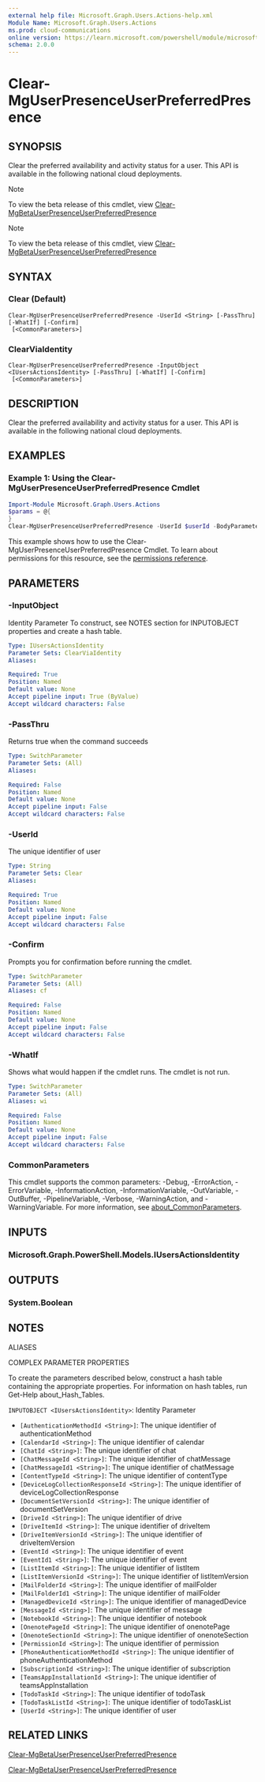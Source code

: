 ```yaml
---
external help file: Microsoft.Graph.Users.Actions-help.xml
Module Name: Microsoft.Graph.Users.Actions
ms.prod: cloud-communications
online version: https://learn.microsoft.com/powershell/module/microsoft.graph.users.actions/clear-mguserpresenceuserpreferredpresence
schema: 2.0.0
---
```


# Clear-MgUserPresenceUserPreferredPresence

## SYNOPSIS
Clear the preferred availability and activity status for a user.
This API is available in the following national cloud deployments.

> [!NOTE]
> To view the beta release of this cmdlet, view [Clear-MgBetaUserPresenceUserPreferredPresence](/powershell/module/Microsoft.Graph.Beta.Users.Actions/Clear-MgBetaUserPresenceUserPreferredPresence?view=graph-powershell-beta)

> [!NOTE]
> To view the beta release of this cmdlet, view [Clear-MgBetaUserPresenceUserPreferredPresence](/powershell/module/Microsoft.Graph.Beta.Users.Actions/Clear-MgBetaUserPresenceUserPreferredPresence?view=graph-powershell-beta)

## SYNTAX

### Clear (Default)
```
Clear-MgUserPresenceUserPreferredPresence -UserId <String> [-PassThru] [-WhatIf] [-Confirm]
 [<CommonParameters>]
```

### ClearViaIdentity
```
Clear-MgUserPresenceUserPreferredPresence -InputObject <IUsersActionsIdentity> [-PassThru] [-WhatIf] [-Confirm]
 [<CommonParameters>]
```

## DESCRIPTION
Clear the preferred availability and activity status for a user.
This API is available in the following national cloud deployments.

## EXAMPLES

### Example 1: Using the Clear-MgUserPresenceUserPreferredPresence Cmdlet
```powershell
Import-Module Microsoft.Graph.Users.Actions
$params = @{
}
Clear-MgUserPresenceUserPreferredPresence -UserId $userId -BodyParameter $params
```

This example shows how to use the Clear-MgUserPresenceUserPreferredPresence Cmdlet.
To learn about permissions for this resource, see the [permissions reference](/graph/permissions-reference).

## PARAMETERS

### -InputObject
Identity Parameter
To construct, see NOTES section for INPUTOBJECT properties and create a hash table.

```yaml
Type: IUsersActionsIdentity
Parameter Sets: ClearViaIdentity
Aliases:

Required: True
Position: Named
Default value: None
Accept pipeline input: True (ByValue)
Accept wildcard characters: False
```

### -PassThru
Returns true when the command succeeds

```yaml
Type: SwitchParameter
Parameter Sets: (All)
Aliases:

Required: False
Position: Named
Default value: None
Accept pipeline input: False
Accept wildcard characters: False
```

### -UserId
The unique identifier of user

```yaml
Type: String
Parameter Sets: Clear
Aliases:

Required: True
Position: Named
Default value: None
Accept pipeline input: False
Accept wildcard characters: False
```

### -Confirm
Prompts you for confirmation before running the cmdlet.

```yaml
Type: SwitchParameter
Parameter Sets: (All)
Aliases: cf

Required: False
Position: Named
Default value: None
Accept pipeline input: False
Accept wildcard characters: False
```

### -WhatIf
Shows what would happen if the cmdlet runs.
The cmdlet is not run.

```yaml
Type: SwitchParameter
Parameter Sets: (All)
Aliases: wi

Required: False
Position: Named
Default value: None
Accept pipeline input: False
Accept wildcard characters: False
```

### CommonParameters
This cmdlet supports the common parameters: -Debug, -ErrorAction, -ErrorVariable, -InformationAction, -InformationVariable, -OutVariable, -OutBuffer, -PipelineVariable, -Verbose, -WarningAction, and -WarningVariable. For more information, see [about_CommonParameters](http://go.microsoft.com/fwlink/?LinkID=113216).

## INPUTS

### Microsoft.Graph.PowerShell.Models.IUsersActionsIdentity
## OUTPUTS

### System.Boolean
## NOTES

ALIASES

COMPLEX PARAMETER PROPERTIES

To create the parameters described below, construct a hash table containing the appropriate properties. For information on hash tables, run Get-Help about_Hash_Tables.


`INPUTOBJECT <IUsersActionsIdentity>`: Identity Parameter
  - `[AuthenticationMethodId <String>]`: The unique identifier of authenticationMethod
  - `[CalendarId <String>]`: The unique identifier of calendar
  - `[ChatId <String>]`: The unique identifier of chat
  - `[ChatMessageId <String>]`: The unique identifier of chatMessage
  - `[ChatMessageId1 <String>]`: The unique identifier of chatMessage
  - `[ContentTypeId <String>]`: The unique identifier of contentType
  - `[DeviceLogCollectionResponseId <String>]`: The unique identifier of deviceLogCollectionResponse
  - `[DocumentSetVersionId <String>]`: The unique identifier of documentSetVersion
  - `[DriveId <String>]`: The unique identifier of drive
  - `[DriveItemId <String>]`: The unique identifier of driveItem
  - `[DriveItemVersionId <String>]`: The unique identifier of driveItemVersion
  - `[EventId <String>]`: The unique identifier of event
  - `[EventId1 <String>]`: The unique identifier of event
  - `[ListItemId <String>]`: The unique identifier of listItem
  - `[ListItemVersionId <String>]`: The unique identifier of listItemVersion
  - `[MailFolderId <String>]`: The unique identifier of mailFolder
  - `[MailFolderId1 <String>]`: The unique identifier of mailFolder
  - `[ManagedDeviceId <String>]`: The unique identifier of managedDevice
  - `[MessageId <String>]`: The unique identifier of message
  - `[NotebookId <String>]`: The unique identifier of notebook
  - `[OnenotePageId <String>]`: The unique identifier of onenotePage
  - `[OnenoteSectionId <String>]`: The unique identifier of onenoteSection
  - `[PermissionId <String>]`: The unique identifier of permission
  - `[PhoneAuthenticationMethodId <String>]`: The unique identifier of phoneAuthenticationMethod
  - `[SubscriptionId <String>]`: The unique identifier of subscription
  - `[TeamsAppInstallationId <String>]`: The unique identifier of teamsAppInstallation
  - `[TodoTaskId <String>]`: The unique identifier of todoTask
  - `[TodoTaskListId <String>]`: The unique identifier of todoTaskList
  - `[UserId <String>]`: The unique identifier of user

## RELATED LINKS

[Clear-MgBetaUserPresenceUserPreferredPresence](/powershell/module/Microsoft.Graph.Beta.Users.Actions/Clear-MgBetaUserPresenceUserPreferredPresence?view=graph-powershell-beta)

[Clear-MgBetaUserPresenceUserPreferredPresence](/powershell/module/Microsoft.Graph.Beta.Users.Actions/Clear-MgBetaUserPresenceUserPreferredPresence?view=graph-powershell-beta)
